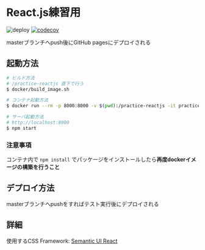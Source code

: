 # React.js練習用

![deploy](https://github.com/Mizukichi0210/practice-reactjs/workflows/deploy/badge.svg?branch=master&event=push)
[![codecov](https://codecov.io/gh/Mizukichi0210/practice-reactjs/branch/master/graph/badge.svg)](https://codecov.io/gh/Mizukichi0210/practice-reactjs)

masterブランチへpush後にGitHub pagesにデプロイされる

## 起動方法

```bash
# ビルド方法
# /practice-reactjs 直下で行う
$ docker/build_image.sh

# コンテナ起動方法
$ docker run --rm -p 8000:8000 -v $(pwd):/practice-reactjs -it practice-reactjs /bin/bash

# サーバ起動方法
# http://localhost:8000
$ npm start
```

### 注意事項
コンテナ内で `npm install` でパッケージをインストールしたら**再度dockerイメージの構築を行うこと**

## デプロイ方法

masterブランチへpushをすればテスト実行後にデプロイされる

## 詳細

使用するCSS Framework: [Semantic UI React](https://react.semantic-ui.com/)
